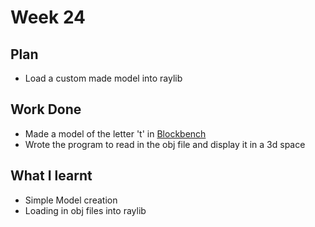 # Week 24
## Plan
- Load a custom made model into raylib
## Work Done
- Made a model of the letter 't' in [Blockbench](https://www.blockbench.net)
- Wrote the program to read in the obj file and display it in a 3d space
## What I learnt
- Simple Model creation
- Loading in obj files into raylib